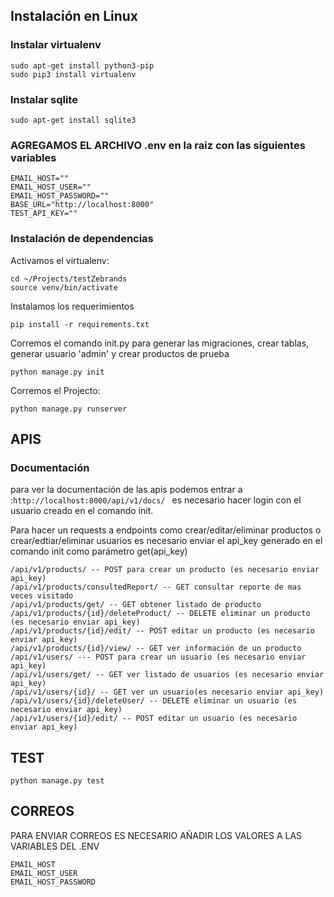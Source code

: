 
## Instalación en Linux
### Instalar virtualenv
```
sudo apt-get install python3-pip
sudo pip3 install virtualenv
```
### Instalar sqlite
```
sudo apt-get install sqlite3
```
### AGREGAMOS EL ARCHIVO .env en la raiz con las siguientes variables
```
EMAIL_HOST=""
EMAIL_HOST_USER=""
EMAIL_HOST_PASSWORD=""
BASE_URL="http://localhost:8000"
TEST_API_KEY=""
```

### Instalación de dependencias
Activamos el virtualenv:
```
cd ~/Projects/testZebrands
source venv/bin/activate
```

Instalamos los requerimientos
```
pip install -r requirements.txt
```

Corremos el comando init.py para generar las migraciones, crear tablas, generar usuario 'admin' y crear productos de prueba
```
python manage.py init
```

Corremos el Projecto:
```
python manage.py runserver
```

## APIS
### Documentación
para ver la documentación de las apis podemos entrar a :```http://localhost:8000/api/v1/docs/ ``` es necesario hacer login con el usuario creado
en el comando init.

Para hacer un requests a endpoints como crear/editar/eliminar productos o crear/edtiar/eliminar usuarios  es necesario enviar el api_key generado en el comando
init como parámetro get(api_key)

```
/api/v1/products/ -- POST para crear un producto (es necesario enviar api_key)
/api/v1/products/consultedReport/ -- GET consultar reporte de mas veces visitado
/api/v1/products/get/ -- GET obtener listado de producto
/api/v1/products/{id}/deleteProduct/ -- DELETE eliminar un producto (es necesario enviar api_key)
/api/v1/products/{id}/edit/ -- POST editar un producto (es necesario enviar api_key)
/api/v1/products/{id}/view/ -- GET ver información de un producto
/api/v1/users/ --- POST para crear un usuario (es necesario enviar api_key)
/api/v1/users/get/ -- GET ver listado de usuarios (es necesario enviar api_key)
/api/v1/users/{id}/ -- GET ver un usuario(es necesario enviar api_key)
/api/v1/users/{id}/deleteUser/ -- DELETE eliminar un usuario (es necesario enviar api_key)
/api/v1/users/{id}/edit/ -- POST editar un usuario (es necesario enviar api_key)
```


## TEST 
```
python manage.py test
```

## CORREOS
PARA ENVIAR CORREOS ES NECESARIO AÑADIR LOS VALORES A LAS VARIABLES DEL .ENV
```
EMAIL_HOST
EMAIL_HOST_USER
EMAIL_HOST_PASSWORD
```